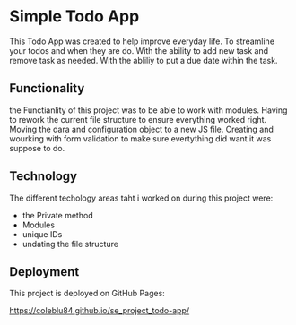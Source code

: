 # Simple Todo App

This Todo App was created to help improve everyday life. To streamline your todos and when they are do. With the ability to add new task and remove task as needed. With the abliliy to put a due date within the task. 

## Functionality

the Functianlity of this project was to be able to work with modules. Having to rework the current file structure to ensure everything worked right. Moving the dara and configuration object to a new JS file.  Creating and wourking with form validation to make sure evertything did want it was suppose to do. 

## Technology

The different techology areas taht i worked on during this project were:
- the Private method
- Modules
- unique IDs
- undating the file structure

## Deployment

This project is deployed on GitHub Pages:

https://coleblu84.github.io/se_project_todo-app/
